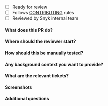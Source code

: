 - [ ] Ready for review
- [ ] Follows [CONTRIBUTING](https://github.com/snyk/snyk-paket-parser/blob/master/CONTRIBUTING.md) rules
- [ ] Reviewed by Snyk internal team

#### What does this PR do?


#### Where should the reviewer start?


#### How should this be manually tested?


#### Any background context you want to provide?


#### What are the relevant tickets?


#### Screenshots


#### Additional questions
